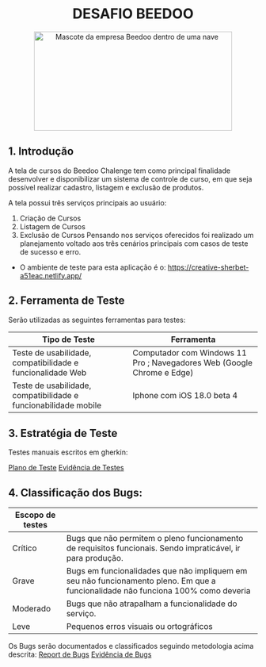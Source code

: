 <h1 align="center"> DESAFIO BEEDOO </h1>

<p align="center">
  <img src="https://github.com/user-attachments/assets/f2df8535-019f-41a2-a586-7cc00948f1ca" alt="Mascote da empresa Beedoo dentro de uma nave" width="400" height="200">
</p>



## 1. Introdução

A tela de cursos do Beedoo Chalenge tem como principal finalidade desenvolver e disponibilizar um sistema de controle de curso, em que seja possível realizar cadastro, listagem e exclusão de produtos. 

A tela possui três serviços principais ao usuário:
1. Criação de Cursos
2. Listagem de Cursos
3. Exclusão de Cursos
Pensando nos serviços oferecidos foi realizado um planejamento voltado aos três cenários principais com casos de teste de sucesso e erro.

- O ambiente de teste para esta aplicação é o: 
https://creative-sherbet-a51eac.netlify.app/

## 2. Ferramenta de Teste

Serão utilizadas as seguintes ferramentas para testes:

| Tipo de Teste  | Ferramenta  | 
|-----------|-----------|
| Teste  de usabilidade, compatibilidade e funcionalidade Web  | Computador com Windows 11 Pro ; Navegadores Web (Google Chrome e Edge)   | 
| Teste de usabilidade, compatibilidade e funcionabilidade mobile   | Iphone com iOS 18.0 beta 4   | 

## 3. Estratégia de Teste
Testes manuais escritos em gherkin:

[Plano de Teste](https://docs.google.com/spreadsheets/d/1i86VwolDFJ9pax6dLbLugFaQ9IWuTpX92nbK5UbtvXo/edit?usp=sharing)
[Evidência de Testes](https://drive.google.com/drive/folders/1kqYQKsw0L6V5rS2lBl5y8Ipg_6Z-rBNv?usp=drive_link)

## 4. Classificação dos Bugs:
| Escopo de testes   |   | 
|-----------|-----------|
| Crítico  | Bugs que não permitem o pleno funcionamento de requisitos funcionais. Sendo impraticável, ir para produção.| 
| Grave  | Bugs em funcionalidades que não impliquem em seu não funcionamento pleno. Em que a funcionalidade não funciona 100% como deveria| 
| Moderado  | Bugs que não atrapalham a funcionalidade do serviço.| 
| Leve  | Pequenos erros visuais ou ortográficos| 

Os Bugs serão documentados e classificados seguindo metodologia acima descrita:
[Report de Bugs](https://docs.google.com/spreadsheets/d/1Mj0pqTYukXml5imlUmLiJcBGKx2DqLB56SpDCFLVoTY/edit?usp=sharing)
[Evidência de Bugs](https://drive.google.com/drive/folders/1i9KAYcjAigu9tS9wDZ2plMA8Y0tsPWt9?usp=drive_link)
